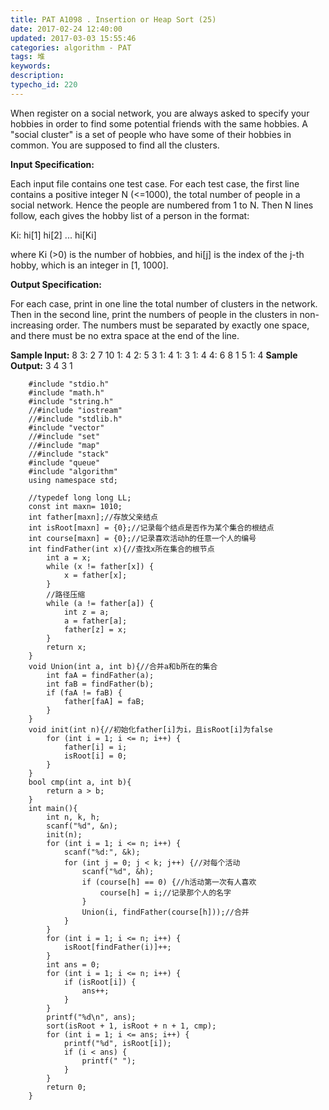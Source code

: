 ```yaml
---
title: PAT A1098 . Insertion or Heap Sort (25)
date: 2017-02-24 12:40:00
updated: 2017-03-03 15:55:46
categories: algorithm - PAT
tags: 堆
keywords:
description:
typecho_id: 220
---
```


When register on a social network, you are always asked to specify your hobbies in order to find some potential friends with the same hobbies. A "social cluster" is a set of people who have some of their hobbies in common. You are supposed to find all the clusters.

**Input Specification:**

Each input file contains one test case. For each test case, the first line contains a positive integer N (<=1000), the total number of people in a social network. Hence the people are numbered from 1 to N. Then N lines follow, each gives the hobby list of a person in the format:

Ki: hi[1] hi[2] ... hi[Ki]

where Ki (>0) is the number of hobbies, and hi[j] is the index of the j-th hobby, which is an integer in [1, 1000].

**Output Specification:**

For each case, print in one line the total number of clusters in the network. Then in the second line, print the numbers of people in the clusters in non-increasing order. The numbers must be separated by exactly one space, and there must be no extra space at the end of the line.

**Sample Input:**
8
3: 2 7 10
1: 4
2: 5 3
1: 4
1: 3
1: 4
4: 6 8 1 5
1: 4
**Sample Output:**
3
4 3 1
```
    #include "stdio.h"
    #include "math.h"
    #include "string.h"
    //#include "iostream"
    //#include "stdlib.h"
    #include "vector"
    //#include "set"
    //#include "map"
    //#include "stack"
    #include "queue"
    #include "algorithm"
    using namespace std;
    
    //typedef long long LL;
    const int maxn= 1010;
    int father[maxn];//存放父亲结点
    int isRoot[maxn] = {0};//记录每个结点是否作为某个集合的根结点
    int course[maxn] = {0};//记录喜欢活动h的任意一个人的编号
    int findFather(int x){//查找x所在集合的根节点
        int a = x;
        while (x != father[x]) {
            x = father[x];
        }
        //路径压缩
        while (a != father[a]) {
            int z = a;
            a = father[a];
            father[z] = x;
        }
        return x;
    }
    void Union(int a, int b){//合并a和b所在的集合
        int faA = findFather(a);
        int faB = findFather(b);
        if (faA != faB) {
            father[faA] = faB;
        }
    }
    void init(int n){//初始化father[i]为i，且isRoot[i]为false
        for (int i = 1; i <= n; i++) {
            father[i] = i;
            isRoot[i] = 0;
        }
    }
    bool cmp(int a, int b){
        return a > b;
    }
    int main(){
        int n, k, h;
        scanf("%d", &n);
        init(n);
        for (int i = 1; i <= n; i++) {
            scanf("%d:", &k);
            for (int j = 0; j < k; j++) {//对每个活动
                scanf("%d", &h);
                if (course[h] == 0) {//h活动第一次有人喜欢
                    course[h] = i;//记录那个人的名字
                }
                Union(i, findFather(course[h]));//合并
            }
        }
        for (int i = 1; i <= n; i++) {
            isRoot[findFather(i)]++;
        }
        int ans = 0;
        for (int i = 1; i <= n; i++) {
            if (isRoot[i]) {
                ans++;
            }
        }
        printf("%d\n", ans);
        sort(isRoot + 1, isRoot + n + 1, cmp);
        for (int i = 1; i <= ans; i++) {
            printf("%d", isRoot[i]);
            if (i < ans) {
                printf(" ");
            }
        }
        return 0;
    }
```